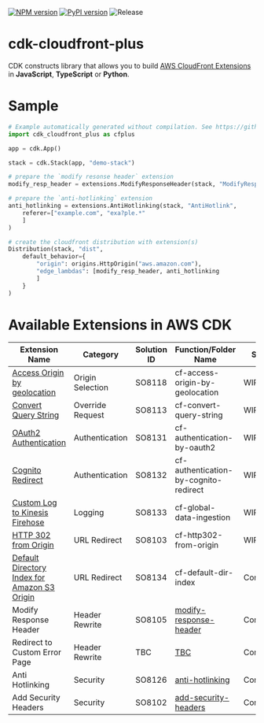[![NPM version](https://badge.fury.io/js/cdk-cloudfront-plus.svg)](https://badge.fury.io/js/cdk-cloudfront-plus)
[![PyPI version](https://badge.fury.io/py/cdk-cloudfront-plus.svg)](https://badge.fury.io/py/cdk-cloudfront-plus)
![Release](https://github.com/pahud/cdk-cloudfront-plus/workflows/Release/badge.svg?branch=main)

# cdk-cloudfront-plus

CDK constructs library that allows you to build [AWS CloudFront Extensions](https://github.com/awslabs/aws-cloudfront-extensions) in **JavaScript**, **TypeScript** or **Python**.

# Sample

```python
# Example automatically generated without compilation. See https://github.com/aws/jsii/issues/826
import cdk_cloudfront_plus as cfplus

app = cdk.App()

stack = cdk.Stack(app, "demo-stack")

# prepare the `modify resonse header` extension
modify_resp_header = extensions.ModifyResponseHeader(stack, "ModifyResp")

# prepare the `anti-hotlinking` extension
anti_hotlinking = extensions.AntiHotlinking(stack, "AntiHotlink",
    referer=["example.com", "exa?ple.*"
    ]
)

# create the cloudfront distribution with extension(s)
Distribution(stack, "dist",
    default_behavior={
        "origin": origins.HttpOrigin("aws.amazon.com"),
        "edge_lambdas": [modify_resp_header, anti_hotlinking
        ]
    }
)
```

# Available Extensions in AWS CDK

| Extension Name | Category   | Solution ID   | Function/Folder Name   | Status |
| -------------- | ---------- | ------------- | --------------------------------------- | ---|
| [Access Origin by geolocation](https://github.com/pahud/cdk-cloudfront-plus/issues/11) | Origin Selection    | SO8118 | cf-access-origin-by-geolocation        | WIP |
| [Convert Query String](https://github.com/pahud/cdk-cloudfront-plus/issues/23) |  Override Request   | SO8113 | cf-convert-query-string        | WIP |
| [OAuth2 Authentication](https://github.com/pahud/cdk-cloudfront-plus/issues/17) |  Authentication   | SO8131 | cf-authentication-by-oauth2        | WIP |
| [Cognito Redirect](https://github.com/pahud/cdk-cloudfront-plus/issues/16) |  Authentication   | SO8132 | cf-authentication-by-cognito-redirect        | WIP |
| [Custom Log to Kinesis Firehose](https://github.com/pahud/cdk-cloudfront-plus/issues/14) |  Logging   | SO8133 | cf-global-data-ingestion        | WIP |
| [HTTP 302 from Origin](https://github.com/pahud/cdk-cloudfront-plus/issues/12) |  URL Redirect   | SO8103 | cf-http302-from-origin     | WIP |
| [Default Directory Index for Amazon S3 Origin](https://github.com/pahud/cdk-cloudfront-plus/issues/9) |  URL Redirect   | SO8134 | cf-default-dir-index     | Completed |
| Modify Response Header |  Header Rewrite   | SO8105 | [modify-response-header](https://github.com/awslabs/aws-cloudfront-extensions/tree/main/edge/nodejs/modify-response-header)     | Completed |
| Redirect to Custom Error Page|  Header Rewrite   | TBC | [TBC](https://github.com/pahud/cdk-cloudfront-plus/pull/46)     | Completed |
| Anti Hotlinking |  Security   | SO8126 | [anti-hotlinking](https://github.com/awslabs/aws-cloudfront-extensions/tree/main/edge/nodejs/anti-hotlinking)     | Completed |
| Add Security Headers |  Security   | SO8102 | [add-security-headers](https://github.com/awslabs/aws-cloudfront-extensions/tree/main/edge/nodejs/add-security-headers)     | Completed |
